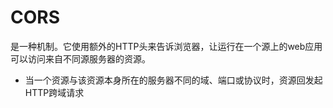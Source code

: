 # CORS
是一种机制。它使用额外的HTTP头来告诉浏览器，让运行在一个源上的web应用可以访问来自不同源服务器的资源。
- 当一个资源与该资源本身所在的服务器不同的域、端口或协议时，资源回发起HTTP跨域请求

